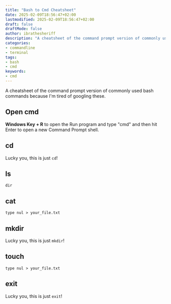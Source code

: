 ```yaml
---
title: "Bash to Cmd Cheatsheet"
date: 2025-02-09T18:56:47+02:00
lastmodified: 2025-02-09T18:56:47+02:00
draft: false
draftMode: false
author: ibrathesheriff
description: "A cheatsheet of the command prompt version of commonly used bash commands because I'm tired of googling these."
categories:
- commandline
- terminal
tags:
- bash
- cmd
keywords:
- cmd
---
```

A cheatsheet of the command prompt version of commonly used bash commands because I'm tired of googling these.

## Open cmd
**Windows Key + R** to open the Run program and type "cmd" and then hit Enter to open a new Command Prompt shell.

## cd
Lucky you, this is just `cd`!

## ls
```shell
dir
```

## cat
```shell
type nul > your_file.txt
```

## mkdir
Lucky you, this is just `mkdir`!

## touch
```shell
type nul > your_file.txt
```

## exit
Lucky you, this is just `exit`!